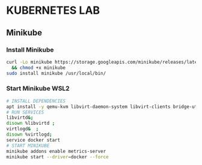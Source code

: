 # KUBERNETES LAB

## Minikube 

### Install Minikube

```bash
curl -Lo minikube https://storage.googleapis.com/minikube/releases/latest/minikube-linux-amd64 \
  && chmod +x minikube
sudo install minikube /usr/local/bin/
```

### Start Minikube WSL2

```bash
# INSTALL DEPENDENCIES
apt install -y qemu-kvm libvirt-daemon-system libvirt-clients bridge-utils virtinst virt-manager docker.io conntrack 
# RUN SERVICES
libvirtd&;
disown %libvirtd ; 
virtlogd&  ;
disown %virtlogd;
service docker start
# START MINIKUBE
minikube addons enable metrics-server
minikube start --driver=docker --force 

```
